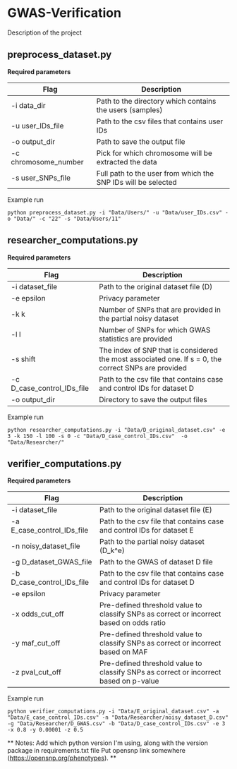 # GWAS-Verification
Description of the project

## preprocess_dataset.py

__Required parameters__

Flag | Description 
--- | ---
-i data_dir |  Path to the directory which contains the users (samples)
-u user_IDs_file | Path to the csv files that contains user IDs
-o output_dir | Path to save the output file
-c chromosome_number | Pick for which chromosome will be extracted the data
-s user_SNPs_file | Full path to the user from which the SNP IDs will be selected


Example run
```
python preprocess_dataset.py -i "Data/Users/" -u "Data/user_IDs.csv" -o "Data/" -c "22" -s "Data/Users/11"
```

## researcher_computations.py

__Required parameters__

Flag | Description 
--- | ---
-i dataset_file |  Path to the original dataset file (D)
-e epsilon | Privacy parameter
-k k | Number of SNPs that are provided in the partial noisy dataset
-l l | Number of SNPs for which GWAS statistics are provided
-s shift | The index of SNP that is considered the most associated one. If s = 0, the correct SNPs are provided
-c D_case_control_IDs_file | Path to the csv file that contains case and control IDs for dataset D
-o output_dir | Directory to save the output files

Example run
```
python researcher_computations.py -i "Data/D_original_dataset.csv" -e 3 -k 150 -l 100 -s 0 -c "Data/D_case_control_IDs.csv"  -o "Data/Researcher/"
```

## verifier_computations.py

__Required parameters__

Flag | Description 
--- | ---
-i dataset_file |  Path to the original dataset file (E)
-a E_case_control_IDs_file |  Path to the csv file that contains case and control IDs for dataset E
-n noisy_dataset_file |  Path to the partial noisy dataset (D_k^e)
-g D_dataset_GWAS_file |  Path to the GWAS of dataset D file
-b D_case_control_IDs_file |  Path to the csv file that contains case and control IDs for dataset D
-e epsilon | Privacy parameter
-x odds_cut_off | Pre-defined threshold value to classify SNPs as correct or incorrect based on odds ratio
-y maf_cut_off | Pre-defined threshold value to classify SNPs as correct or incorrect based on MAF
-z pval_cut_off | Pre-defined threshold value to classify SNPs as correct or incorrect based on p-value



Example run
```
python verifier_computations.py -i "Data/E_original_dataset.csv" -a "Data/E_case_control_IDs.csv" -n "Data/Researcher/noisy_dataset_D.csv" -g "Data/Researcher/D_GWAS.csv" -b "Data/D_case_control_IDs.csv" -e 3 -x 0.8 -y 0.00001 -z 0.5
```


**
Notes:
Add which python version I'm using, along with the version package in requirements.txt file
Put opensnp link somewhere (https://opensnp.org/phenotypes). **
